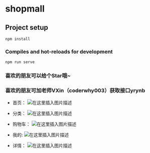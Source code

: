 # shopmall

## Project setup
```
npm install
```

### Compiles and hot-reloads for development
```
npm run serve
```

### 喜欢的朋友可以给个Star哦~
### 喜欢的朋友可加老师VXin（coderwhy003）获取接口yrynb

- 首页：
![在这里插入图片描述](https://img-blog.csdnimg.cn/20200812213505595.png#pic_center)

- 分类：
![在这里插入图片描述](https://img-blog.csdnimg.cn/20200812213531701.png#pic_center)

- 购物车：
![在这里插入图片描述](https://img-blog.csdnimg.cn/20200812213553952.png#pic_center)

- 我的:
![在这里插入图片描述](https://img-blog.csdnimg.cn/20200812213606867.png#pic_center)

- 详情：
![在这里插入图片描述](https://img-blog.csdnimg.cn/2020081221363060.png#pic_center)
